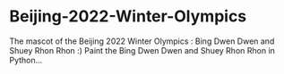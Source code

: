 # Beijing-2022-Winter-Olympics
The mascot of the Beijing 2022 Winter Olympics : Bing Dwen Dwen and Shuey Rhon Rhon :)
Paint the Bing Dwen Dwen and Shuey Rhon Rhon  in Python...
